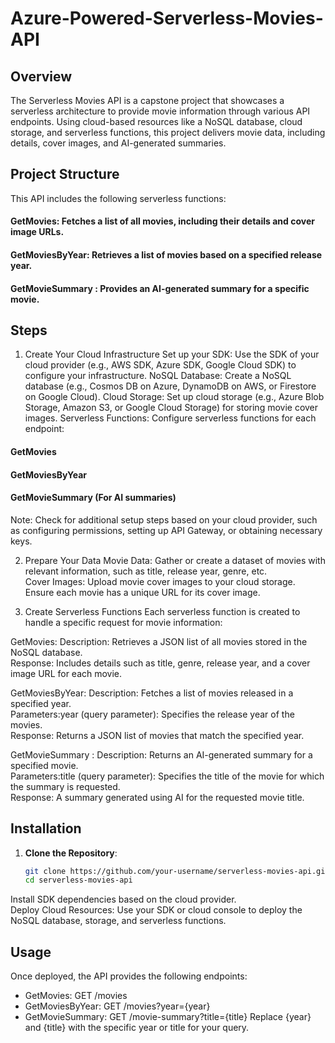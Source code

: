 # Azure-Powered-Serverless-Movies-API

## Overview
The Serverless Movies API is a capstone project that showcases a serverless architecture to provide movie information through various API endpoints. Using cloud-based resources like a NoSQL database, cloud storage, and serverless functions, this project delivers movie data, including details, cover images, and AI-generated summaries.

## Project Structure
This API includes the following serverless functions:

#### GetMovies: Fetches a list of all movies, including their details and cover image URLs.
#### GetMoviesByYear: Retrieves a list of movies based on a specified release year.
#### GetMovieSummary : Provides an AI-generated summary for a specific movie.

## Steps
1. Create Your Cloud Infrastructure
Set up your SDK: Use the SDK of your cloud provider (e.g., AWS SDK, Azure SDK, Google Cloud SDK) to configure your infrastructure.
NoSQL Database: Create a NoSQL database (e.g., Cosmos DB on Azure, DynamoDB on AWS, or Firestore on Google Cloud).
Cloud Storage: Set up cloud storage (e.g., Azure Blob Storage, Amazon S3, or Google Cloud Storage) for storing movie cover images.
Serverless Functions: Configure serverless functions for each endpoint:
#### GetMovies
#### GetMoviesByYear
#### GetMovieSummary (For AI summaries)
Note: Check for additional setup steps based on your cloud provider, such as configuring permissions, setting up API Gateway, or obtaining necessary keys.  

2. Prepare Your Data
Movie Data: Gather or create a dataset of movies with relevant information, such as title, release year, genre, etc.  
Cover Images: Upload movie cover images to your cloud storage. Ensure each movie has a unique URL for its cover image.  

3. Create Serverless Functions
Each serverless function is created to handle a specific request for movie information:

GetMovies:
Description: Retrieves a JSON list of all movies stored in the NoSQL database.  
Response: Includes details such as title, genre, release year, and a cover image URL for each movie.  

GetMoviesByYear:
Description: Fetches a list of movies released in a specified year.  
Parameters:year (query parameter): Specifies the release year of the movies.  
Response: Returns a JSON list of movies that match the specified year.  

GetMovieSummary :
Description: Returns an AI-generated summary for a specified movie.  
Parameters:title (query parameter): Specifies the title of the movie for which the summary is requested.  
Response: A summary generated using AI for the requested movie title.  

## Installation

1. **Clone the Repository**:
   ```bash
   git clone https://github.com/your-username/serverless-movies-api.git
   cd serverless-movies-api

Install SDK dependencies based on the cloud provider.  
Deploy Cloud Resources:
Use your SDK or cloud console to deploy the NoSQL database, storage, and serverless functions.

## Usage
Once deployed, the API provides the following endpoints:
- GetMovies: GET /movies
- GetMoviesByYear: GET /movies?year={year}
- GetMovieSummary: GET /movie-summary?title={title}
Replace {year} and {title} with the specific year or title for your query.
